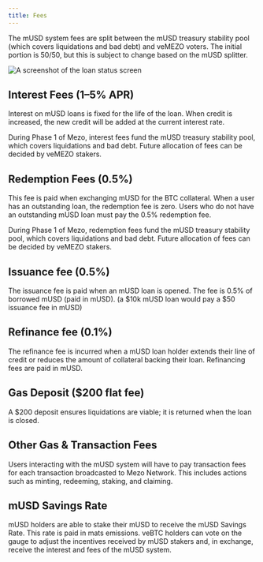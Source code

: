 ```yaml
---
title: Fees
---
```


The mUSD system fees are split between the mUSD treasury stability pool (which covers liquidations and bad debt) and veMEZO voters. The initial portion is 50/50, but this is subject to change based on the mUSD splitter. 

![A screenshot of the loan status screen](/docs/images/musd/musd-economy.avif)


## Interest Fees (1–5% APR)

Interest on mUSD loans is fixed for the life of the loan. When credit is increased, the new credit will be added at the current interest rate.

During Phase 1 of Mezo, interest fees fund the mUSD treasury stability pool, which covers liquidations and bad debt. Future allocation of fees can be decided by veMEZO stakers.

## Redemption Fees (0.5%)

This fee is paid when exchanging mUSD for the BTC collateral. When a user has an outstanding loan, the redemption fee is zero. Users who do not have an outstanding mUSD loan must pay the 0.5% redemption fee. 

During Phase 1 of Mezo, redemption fees fund the mUSD treasury stability pool, which covers liquidations and bad debt. Future allocation of fees can be decided by veMEZO stakers.

## Issuance fee (0.5%)

The issuance fee is paid when an mUSD loan is opened. The fee is 0.5% of borrowed mUSD (paid in mUSD). (a $10k mUSD loan would pay a $50 issuance fee in mUSD)

## Refinance fee (0.1%) 

The refinance fee is incurred when a mUSD loan holder extends their line of credit or reduces the amount of collateral backing their loan. Refinancing fees are paid in mUSD. 

## Gas Deposit ($200 flat fee)

A $200 deposit ensures liquidations are viable; it is returned when the loan is closed.

## Other Gas & Transaction Fees

Users interacting with the mUSD system will have to pay transaction fees for each transaction broadcasted to Mezo Network. This includes actions such as minting, redeeming, staking, and claiming. 

## mUSD Savings Rate

mUSD holders are able to stake their mUSD to receive the mUSD Savings Rate. This rate is paid in mats emissions. veBTC holders can vote on the gauge to adjust the incentives received by mUSD stakers and, in exchange, receive the interest and fees of the mUSD system.